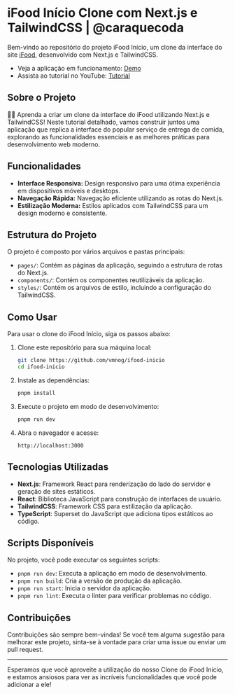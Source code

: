 # iFood Início Clone com Next.js e TailwindCSS | @caraquecoda

Bem-vindo ao repositório do projeto iFood Início, um clone da interface do site [iFood](https://www.ifood.com.br/inicio), desenvolvido com Next.js e TailwindCSS.

- Veja a aplicação em funcionamento: [Demo](https://ifood-inicio.vercel.app/)
- Assista ao tutorial no YouTube: [Tutorial](https://www.youtube.com/watch?v=GGJsbj0NrkM&list=PLCwsaNyAWqXoFYN-ZcQGE-RsdY1WrNrxA)

## Sobre o Projeto

🍕🍔 Aprenda a criar um clone da interface do iFood utilizando Next.js e TailwindCSS! Neste tutorial detalhado, vamos construir juntos uma aplicação que replica a interface do popular serviço de entrega de comida, explorando as funcionalidades essenciais e as melhores práticas para desenvolvimento web moderno.

## Funcionalidades

- **Interface Responsiva:** Design responsivo para uma ótima experiência em dispositivos móveis e desktops.
- **Navegação Rápida:** Navegação eficiente utilizando as rotas do Next.js.
- **Estilização Moderna:** Estilos aplicados com TailwindCSS para um design moderno e consistente.

## Estrutura do Projeto

O projeto é composto por vários arquivos e pastas principais:

- `pages/`: Contém as páginas da aplicação, seguindo a estrutura de rotas do Next.js.
- `components/`: Contém os componentes reutilizáveis da aplicação.
- `styles/`: Contém os arquivos de estilo, incluindo a configuração do TailwindCSS.

## Como Usar

Para usar o clone do iFood Início, siga os passos abaixo:

1. Clone este repositório para sua máquina local:
    ```bash
    git clone https://github.com/vmnog/ifood-inicio
    cd ifood-inicio
    ```

2. Instale as dependências:
    ```bash
    pnpm install
    ```

3. Execute o projeto em modo de desenvolvimento:
    ```bash
    pnpm run dev
    ```

4. Abra o navegador e acesse:
    ```
    http://localhost:3000
    ```

## Tecnologias Utilizadas

- **Next.js**: Framework React para renderização do lado do servidor e geração de sites estáticos.
- **React**: Biblioteca JavaScript para construção de interfaces de usuário.
- **TailwindCSS**: Framework CSS para estilização da aplicação.
- **TypeScript**: Superset do JavaScript que adiciona tipos estáticos ao código.

## Scripts Disponíveis

No projeto, você pode executar os seguintes scripts:

- `pnpm run dev`: Executa a aplicação em modo de desenvolvimento.
- `pnpm run build`: Cria a versão de produção da aplicação.
- `pnpm run start`: Inicia o servidor da aplicação.
- `pnpm run lint`: Executa o linter para verificar problemas no código.

## Contribuições

Contribuições são sempre bem-vindas! Se você tem alguma sugestão para melhorar este projeto, sinta-se à vontade para criar uma issue ou enviar um pull request.

---

Esperamos que você aproveite a utilização do nosso Clone do iFood Início, e estamos ansiosos para ver as incríveis funcionalidades que você pode adicionar a ele!
